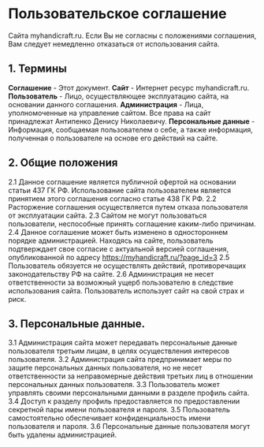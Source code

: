 # Пользовательское соглашение

Сайта myhandicraft.ru. Если Вы не согласны с положениями соглашения, Вам следует немедленно отказаться от использования сайта.

## 1. Термины

__Соглашение__ - Этот документ. 
__Сайт__ - Интернет ресурс myhandicraft.ru. 
__Пользователь__ - Лицо, осуществляющее эксплуатацию сайта, на основании данного соглашения.
__Администрация__ - Лица, уполномоченные на управление сайтом. Все права на сайт принадлежат Антипенко Денису Николаевичу.
__Персональные данные__ - Информация, сообщаемая пользователем о себе, а также информация, полученная о пользователе на основе его действий на сайте.


## 2. Общие положения

2.1 Данное соглашение является публичной офертой на основании статьи 437 ГК РФ. Использование сайта пользователем является принятием этого соглашения согласно статье 438 ГК РФ. 
2.2 Расторжение соглашения осуществляется путем отказа пользователя от эксплуатации сайта.
2.3 Сайтом не могут пользоваться пользователи, неспособные принять соглашение каким-либо причинам.
2.4 Данное соглашение может быть изменено в одностороннем порядке администрацией. Находясь на сайте, пользователь подтверждает свое согласие с актуальной версией соглашения, опубликованной по адресу https://myhandicraft.ru/?page_id=3
2.5 Пользователь обязуется не осуществлять действий, противоречащих законодательству РФ на сайте.
2.6 Администрация не несет ответственности за возможный ущерб пользователю в следствие использования сайта. Пользователь использует сайт на свой страх и риск.

## 3. Персональные данные.

3.1 Администрация сайта может передавать персональные данные пользователя третьим лицам, в целях осуществления интересов пользователя. 
3.2 Администрация сайта предпринимает меры по защите персональных данных пользователя, но не несет ответственности за неправомерные действия третьих лиц в отношении персональных данных пользователя.
3.3 Пользователь может управлять своими персональными данными в разделе профиль сайта.
3.4 Доступ к разделу профиль предоставляется по предоставлении секретной пары имени пользователя и пароля.
3.5 Пользователь самостоятельно обеспечивает конфиденциальность имени пользователя и пароля.
3.6 Персональные данные пользователя могут быть удалены администрацией.




